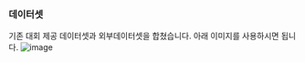 ### 데이터셋
기존 대회 제공 데이터셋과 외부데이터셋을 합쳤습니다. 아래 이미지를 사용하시면 됩니다. 
![image](https://user-images.githubusercontent.com/38339347/168775166-54877821-b5ed-4e25-9579-197861c5d4dc.png)
